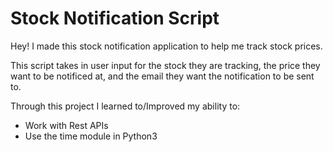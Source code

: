 # Stock Notification Script

Hey! I made this stock notification application to help me track stock prices.

This script takes in user input for the stock they are tracking, the price they want to be notificed at, and the email they want the notification to be sent to.

Through this project I learned to/Improved my ability to:

- Work with Rest APIs
- Use the time module in Python3

